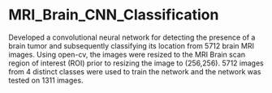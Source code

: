 # MRI_Brain_CNN_Classification

Developed a convolutional neural network for detecting the presence of a brain tumor and subsequently classifying its location from 5712 brain MRI images. Using open-cv, the images were resized to the MRI Brain scan region of interest (ROI) prior to resizing the image to (256,256). 5712 images from 4 distinct classes were used to train the network and the network was tested on 1311 images.  
